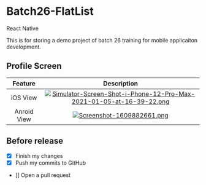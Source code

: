 # Batch26-FlatList
React Native

This is for storing a demo project of batch 26 training for mobile applicaiton development.

## Profile Screen
|Feature|Description|
|:--:|:--:|
|iOS View|[![Simulator-Screen-Shot-i-Phone-12-Pro-Max-2021-01-05-at-16-39-22.png](https://i.postimg.cc/G3KDW5Tp/Simulator-Screen-Shot-i-Phone-12-Pro-Max-2021-01-05-at-16-39-22.png)](https://postimg.cc/Z0903jck)|
|Anroid View|[![Screenshot-1609882661.png](https://i.postimg.cc/KcD7ZYwx/Screenshot-1609882661.png)](https://postimg.cc/F11kphhB)|

## Before release
- [x] Finish my changes
- [x] Push my commits to GitHub
- [] Open a pull request
